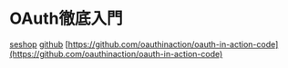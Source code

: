 # OAuth徹底入門
[seshop](https://www.seshop.com/product/detail/22242)
[github](http://github.com/oauthinaction/oauth-in-action-code)
[https://github.com/oauthinaction/oauth-in-action-code](https://github.com/oauthinaction/oauth-in-action-code)